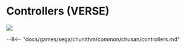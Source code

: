 # Controllers (VERSE)
<img class="header-logo" src="/img/sega/chunithm/verse/logo.png">

--8<-- "docs/games/sega/chunithm/common/chusan/controllers.md"
